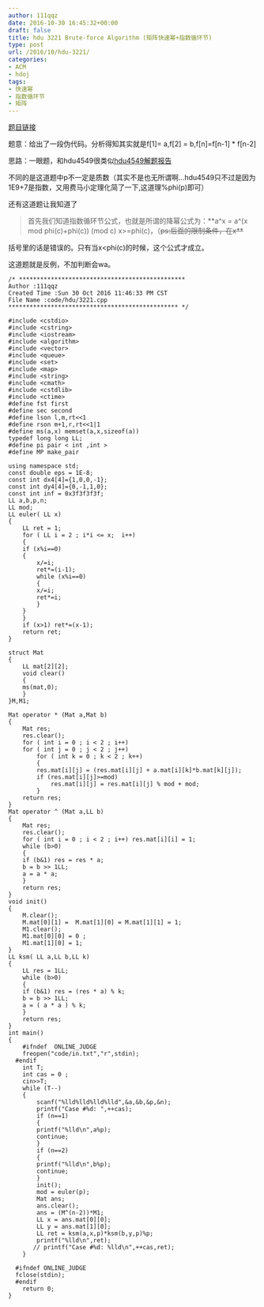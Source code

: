 ```yaml
---
author: 111qqz
date: 2016-10-30 16:45:32+00:00
draft: false
title: hdu 3221 Brute-force Algorithm (矩阵快速幂+指数循环节)
type: post
url: /2016/10/hdu-3221/
categories:
- ACM
- hdoj
tags:
- 快速幂
- 指数循环节
- 矩阵
---
```


[题目链接](http://acm.hdu.edu.cn/showproblem.php?pid=3221)



题意：给出了一段伪代码。分析得知其实就是f[1]= a,f[2] = b,f[n]=f[n-1] * f[n-2]

思路：一眼题，和hdu4549很类似[hdu4549解题报告](https://111qqz.com/wordpress/2016/10/hdu4549/)

不同的是这道题中p不一定是质数（其实不是也无所谓啊...hdu4549只不过是因为1E9+7是指数，又用费马小定理化简了一下,这道理%phi(p)即可）

还有这道题让我知道了


<blockquote>首先我们知道指数循环节公式，也就是所谓的降幂公式为：**a^x = a^(x mod phi(c)+phi(c)) (mod c) x>=phi(c)，（<del>ps:后面的限制条件，在x<phi(c)的时候，该式子依然正确，只不过增加了运算复杂度。。。？ 存疑）</del>**</blockquote>


括号里的话是错误的。只有当x<phi(c)的时候，这个公式才成立。

这道题就是反例，不加判断会wa。

    
    /* ***********************************************
    Author :111qqz
    Created Time :Sun 30 Oct 2016 11:46:33 PM CST
    File Name :code/hdu/3221.cpp
    ************************************************ */
    
    #include <cstdio>
    #include <cstring>
    #include <iostream>
    #include <algorithm>
    #include <vector>
    #include <queue>
    #include <set>
    #include <map>
    #include <string>
    #include <cmath>
    #include <cstdlib>
    #include <ctime>
    #define fst first
    #define sec second
    #define lson l,m,rt<<1
    #define rson m+1,r,rt<<1|1
    #define ms(a,x) memset(a,x,sizeof(a))
    typedef long long LL;
    #define pi pair < int ,int >
    #define MP make_pair
    
    using namespace std;
    const double eps = 1E-8;
    const int dx4[4]={1,0,0,-1};
    const int dy4[4]={0,-1,1,0};
    const int inf = 0x3f3f3f3f;
    LL a,b,p,n;
    LL mod;
    LL euler( LL x)
    {
        LL ret = 1;
        for ( LL i = 2 ; i*i <= x;  i++)
        {
    	if (x%i==0)
    	{
    	    x/=i;
    	    ret*=(i-1);
    	    while (x%i==0)
    	    {
    		x/=i;
    		ret*=i;
    	    }
    	}
        }
        if (x>1) ret*=(x-1);
        return ret;
    }
    
    struct Mat
    {
        LL mat[2][2];
        void clear()
        {
    	ms(mat,0);
        }
    }M,M1;
    
    Mat operator * (Mat a,Mat b)
    {
        Mat res;
        res.clear();
        for ( int i = 0 ; i < 2 ; i++)
    	for ( int j = 0 ; j < 2 ; j++)
    	    for ( int k = 0 ; k < 2 ; k++)
    	    {
    		res.mat[i][j] = (res.mat[i][j] + a.mat[i][k]*b.mat[k][j]);
    		if (res.mat[i][j]>=mod)
    		    res.mat[i][j] = res.mat[i][j] % mod + mod;
    	    }
        return res;
    }
    Mat operator ^ (Mat a,LL b)
    {
        Mat res;
        res.clear();
        for ( int i = 0 ; i < 2 ; i++) res.mat[i][i] = 1;
        while (b>0)
        {
    	if (b&1) res = res * a;
    	b = b >> 1LL;
    	a = a * a;
        }
        return res;
    }
    void init()
    {
        M.clear();
        M.mat[0][1] =  M.mat[1][0] = M.mat[1][1] = 1;
        M1.clear();
        M1.mat[0][0] = 0 ;
        M1.mat[1][0] = 1;
    }
    LL ksm( LL a,LL b,LL k)
    {
        LL res = 1LL;
        while (b>0)
        {
    	if (b&1) res = (res * a) % k;
    	b = b >> 1LL;
    	a = ( a * a ) % k;
        }
        return res;
    }
    int main()
    {
    	#ifndef  ONLINE_JUDGE 
    	freopen("code/in.txt","r",stdin);
      #endif
    	int T;
    	int cas = 0 ;
    	cin>>T;
    	while (T--)
    	{
    	    scanf("%lld%lld%lld%lld",&a,&b,&p,&n);
    	    printf("Case #%d: ",++cas);
    	    if (n==1)
    	    {
    		printf("%lld\n",a%p);
    		continue;
    	    }
    	    if (n==2)
    	    {
    		printf("%lld\n",b%p);
    		continue;
    	    }
    	    init();
    	    mod = euler(p);
    	    Mat ans;
    	    ans.clear();
    	    ans = (M^(n-2))*M1;
    	    LL x = ans.mat[0][0];
    	    LL y = ans.mat[1][0];
    	    LL ret = ksm(a,x,p)*ksm(b,y,p)%p;
    	    printf("%lld\n",ret);
    	   // printf("Case #%d: %lld\n",++cas,ret);
    	}
    
      #ifndef ONLINE_JUDGE  
      fclose(stdin);
      #endif
        return 0;
    }
    







